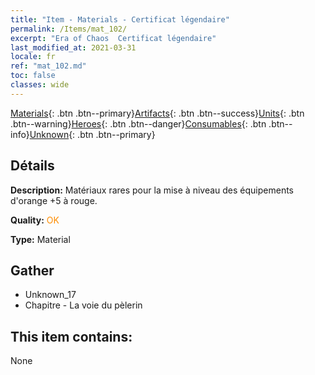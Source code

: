 ```yaml
---
title: "Item - Materials - Certificat légendaire"
permalink: /Items/mat_102/
excerpt: "Era of Chaos  Certificat légendaire"
last_modified_at: 2021-03-31
locale: fr
ref: "mat_102.md"
toc: false
classes: wide
---
```

 [Materials](/fr/Items/){: .btn .btn--primary}[Artifacts](/fr/Items/Artifacts/){: .btn .btn--success}[Units](/fr/Items/Units/){: .btn .btn--warning}[Heroes](/fr/Items/Heroes/){: .btn .btn--danger}[Consumables](/fr/Items/Consumables/){: .btn .btn--info}[Unknown](/fr/Items/Unknown/){: .btn .btn--primary}

## Détails
 **Description:** Matériaux rares pour la mise à niveau des équipements d'orange +5 à rouge.

 **Quality:** <span style="color: #FF8C00">OK</span>

 **Type:** Material

## Gather

*    Unknown_17 
*    Chapitre - La voie du pèlerin 

## This item contains:

  None

